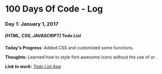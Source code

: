 # 100 Days Of Code - Log

### Day 1: January 1, 2017
##### [HTML, CSS, JAVASCRIPT] Todo List

**Today's Progress**: Added CSS and customized some functions.

**Thoughts:** Learned how to style font awesome icons without the use of <span> or <i>.

**Link to work:** [Todo List App](https://tod-o-ay.gomix.me/)
